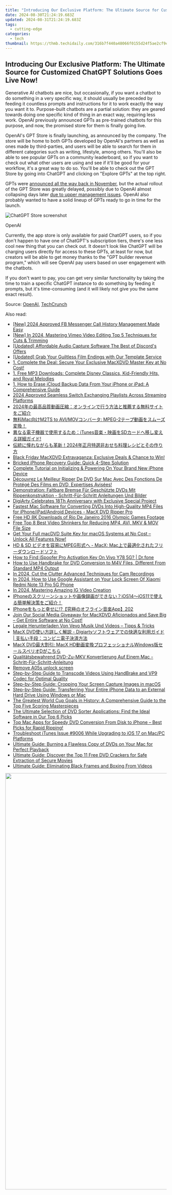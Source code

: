 ```yaml
---
title: "Introducing Our Exclusive Platform: The Ultimate Source for Customized ChatGPT Solutions Goes Live Now!"
date: 2024-08-30T21:24:19.683Z
updated: 2024-08-31T21:24:19.683Z
tags:
  - cutting-edge
categories:
  - tech
thumbnail: https://thmb.techidaily.com/316b7f440a48066f0155d24f5ae2cf9cf3a70b004023bda547f2450ae65311f0.jpg
---
```


## Introducing Our Exclusive Platform: The Ultimate Source for Customized ChatGPT Solutions Goes Live Now!

Generative AI chatbots are nice, but occasionally, if you want a chatbot to do something in a very specific way, it should usually be preceded by feeding it countless prompts and instructions for it to work exactly the way you want it to. Purpose-built chatbots are a partial solution: they are geared towards doing one specific kind of thing in an exact way, requiring less work. OpenAI previously announced GPTs as pre-trained chatbots for this purpose, and now, the promised store for them is finally going live.

 OpenAI's GPT Store is finally launching, as announced by the company. The store will be home to both GPTs developed by OpenAI's partners as well as ones made by third-parties, and users will be able to search for them in different categories such as writing, lifestyle, among others. You'll also be able to see popular GPTs on a community leaderboard, so if you want to check out what other users are using and see if it'll be good for your workflow, it's a great way to do so. You'll be able to check out the GPT Store by going into ChatGPT and clicking on "Explore GPTs" at the top right.

 GPTs were [announced all the way back in November](https://sim-unlock.techidaily.com/in-2024-easily-unlock-your-samsung-galaxy-f04-device-sim-by-drfone-android/), but the actual rollout of the GPT Store was greatly delayed, possibly due to OpenAI almost collapsing days later [due to upper management issues](https://www.npr.org/2023/11/21/1214257786/boomerang-ceo-founder-sam-altman-openai). OpenAI also probably wanted to have a solid lineup of GPTs ready to go in time for the launch.

![ChatGPT Store screenshot](https://static1.howtogeekimages.com/wordpress/wp-content/uploads/2024/01/untitled.jpg) 

OpenAI

 Currently, the app store is only available for paid ChatGPT users, so if you don't happen to have one of ChatGPT's subscription tiers, there's one less cool new thing that you can check out. It doesn't look like ChatGPT will be charging users directly for access to these GPTs, at least for now, but creators will be able to get money thanks to the "GPT builder revenue program," which will see OpenAI pay users based on user engagement with the chatbots.

 If you don't want to pay, you can get very similar functionality by taking the time to train a specific ChatGPT instance to do something by feeding it prompts, but it's time-consuming (and it will likely not give you the same exact result).

 Source: [OpenAI](https://openai.com/blog/introducing-the-gpt-store), [TechCrunch](https://techcrunch.com/2024/01/10/openai-launches-a-store-for-custom-ai-powered-chatbots/)

<ins class="adsbygoogle"
     style="display:block"
     data-ad-format="autorelaxed"
     data-ad-client="ca-pub-7571918770474297"
     data-ad-slot="1223367746"></ins>



<ins class="adsbygoogle"
     style="display:block"
     data-ad-client="ca-pub-7571918770474297"
     data-ad-slot="8358498916"
     data-ad-format="auto"
     data-full-width-responsive="true"></ins>

<span class="atpl-alsoreadstyle">Also read:</span>
<div><ul>
<li><a href="https://video-capture.techidaily.com/new-2024-approved-fb-messenger-call-history-management-made-easy/"><u>[New] 2024 Approved  FB Messenger Call History Management Made Easy</u></a></li>
<li><a href="https://vimeo-videos.techidaily.com/new-in-2024-mastering-vimeo-video-editing-top-5-techniques-for-cuts-and-trimming/"><u>[New] In 2024, Mastering Vimeo Video Editing  Top 5 Techniques for Cuts & Trimming</u></a></li>
<li><a href="https://discord-videos.techidaily.com/updated-affordable-audio-capture-software-the-best-of-discords-offers/"><u>[Updated] Affordable Audio Capture Software  The Best of Discord's Offers</u></a></li>
<li><a href="https://some-knowledge.techidaily.com/updated-grab-your-guiltless-film-endings-with-our-template-service/"><u>[Updated] Grab Your Guiltless Film Endings with Our Template Service</u></a></li>
<li><a href="https://some-approaches.techidaily.com/1-complete-the-deal-secure-your-exclusive-macxdvd-master-key-at-no-cost/"><u>1. Complete the Deal: Secure Your Exclusive MacXDVD Master Key at No Cost!</u></a></li>
<li><a href="https://some-approaches.techidaily.com/1-free-mp3-downloads-complete-disney-classics-kid-friendly-hits-and-royal-melodies/"><u>1. Free MP3 Downloads: Complete Disney Classics, Kid-Friendly Hits, and Royal Melodies</u></a></li>
<li><a href="https://some-approaches.techidaily.com/1-how-to-erase-icloud-backup-data-from-your-iphone-or-ipad-a-comprehensive-guide/"><u>1. How to Erase iCloud Backup Data From Your iPhone or iPad: A Comprehensive Guide</u></a></li>
<li><a href="https://fox-direct.techidaily.com/2024-approved-seamless-switch-exchanging-playlists-across-streaming-platforms/"><u>2024 Approved  Seamless Switch  Exchanging Playlists Across Streaming Platforms</u></a></li>
<li><a href="https://some-approaches.techidaily.com/1724766008796-2024/"><u>2024年の最高品質動画圧縮：オンラインで行う方法と推薦する無料サイトをご紹介</u></a></li>
<li><a href="https://some-approaches.techidaily.com/macm2ts-to-avimov-mpeg-2/"><u>無料Mac向けM2TS to AVI/MOVコンバータ: MPEG-2テープ動画をスムーズ変換！</u></a></li>
<li><a href="https://some-approaches.techidaily.com/itunessd/"><u>異なる電子機器で使用するため：iTunes音楽・映画をSDカードへ移し変える詳細ガイド!</u></a></li>
<li><a href="https://some-approaches.techidaily.com/1724766227599-2024/"><u>伝統に憧れながらも革新！2024年正月特選非おせち料理レシピとその作り方</u></a></li>
<li><a href="https://some-approaches.techidaily.com/black-friday-macxdvd-extravaganza-exclusive-deals-and-chance-to-win/"><u>Black Friday MacXDVD Extravaganza: Exclusive Deals & Chance to Win!</u></a></li>
<li><a href="https://some-approaches.techidaily.com/bricked-iphone-recovery-guide-quick-4-step-solution/"><u>Bricked iPhone Recovery Guide: Quick 4-Step Solution</u></a></li>
<li><a href="https://some-approaches.techidaily.com/complete-tutorial-on-initializing-and-powering-on-your-brand-new-iphone-device/"><u>Complete Tutorial on Initializing & Powering On Your Brand New iPhone Device</u></a></li>
<li><a href="https://some-approaches.techidaily.com/decouvrez-le-meilleur-ripper-de-dvd-sur-mac-avec-des-fonctions-de-protege-des-films-en-dvd-expertises-avisees/"><u>Découvrez Le Meilleur Ripper De DVD Sur Mac Avec Des Fonctions De Protégé Des Films en DVD, Expertises Avisées!</u></a></li>
<li><a href="https://some-approaches.techidaily.com/demonstration-faltbare-bremse-fur-geschutzte-dvds-mit-rippenkonstruktion-schritt-fur-schritt-anleitungen-und-bilder/"><u>Demonstration: Faltbare Bremse Für Geschützte DVDs Mit Rippenkonstruktion - Schritt-Für-Schritt Anleitungen Und Bilder</u></a></li>
<li><a href="https://some-approaches.techidaily.com/digiarty-celebrates-18th-anniversary-with-exclusive-special-project/"><u>DigiArty Celebrates 18Th Anniversary with Exclusive Special Project</u></a></li>
<li><a href="https://some-approaches.techidaily.com/fastest-mac-software-for-converting-dvds-into-high-quality-mp4-files-for-iphoneipadandroid-devices-macx-dvd-ripper-pro/"><u>Fastest Mac Software for Converting DVDs Into High-Quality MP4 Files for iPhone/iPad/Android Devices - MacX DVD Ripper Pro</u></a></li>
<li><a href="https://some-approaches.techidaily.com/free-hd-8k-downloads-of-rio-de-janeiro-2016-olympic-games-footage/"><u>Free HD 8K Downloads of Rio De Janeiro 2016 Olympic Games Footage</u></a></li>
<li><a href="https://some-approaches.techidaily.com/free-top-8-best-video-shrinkers-for-reducing-mp4-avi-mkv-and-mov-file-size/"><u>Free Top 8 Best Video Shrinkers for Reducing MP4, AVI, MKV & MOV File Size</u></a></li>
<li><a href="https://some-approaches.techidaily.com/get-your-full-macdvd-suite-key-for-macos-systems-at-no-cost-unlock-all-features-now/"><u>Get Your Full macDVD Suite Key for macOS Systems at No Cost – Unlock All Features Now!</u></a></li>
<li><a href="https://some-approaches.techidaily.com/hd-and-sd-mpeg-macx-mac/"><u>HD & SD ビデオを容易にMPEG形式へ - MacX: Mac上で最適化されたフリーダウンロードソフト</u></a></li>
<li><a href="https://fake-location.techidaily.com/how-to-find-ispoofer-pro-activation-key-on-vivo-y78-5g-drfone-by-drfone-virtual-android/"><u>How to Find iSpoofer Pro Activation Key On Vivo Y78 5G? | Dr.fone</u></a></li>
<li><a href="https://some-approaches.techidaily.com/how-to-use-handbrake-for-dvd-conversion-to-m4v-files-different-from-standard-mp4-output/"><u>How to Use Handbrake for DVD Conversion to M4V Files, Different From Standard MP4 Output</u></a></li>
<li><a href="https://visual-screen-recording.techidaily.com/in-2024-cut-the-clutter-advanced-techniques-for-cam-recordings/"><u>In 2024, Cut the Clutter  Advanced Techniques for Cam Recordings</u></a></li>
<li><a href="https://unlock-android.techidaily.com/in-2024-how-to-use-google-assistant-on-your-lock-screen-of-xiaomi-redmi-note-13-pro-5g-phone-by-drfone-android/"><u>In 2024, How to Use Google Assistant on Your Lock Screen Of Xiaomi Redmi Note 13 Pro 5G Phone</u></a></li>
<li><a href="https://instagram-video-files.techidaily.com/in-2024-mastering-amazing-ig-video-creation/"><u>In 2024, Mastering Amazing IG Video Creation</u></a></li>
<li><a href="https://some-approaches.techidaily.com/iphoneios14ios11/"><u>IPhoneのスクリーンショットや画像録画ができない？iOS14～iOS11で使える簡単解決策をご紹介！</u></a></li>
<li><a href="https://some-approaches.techidaily.com/iphoneapp202/"><u>IPhoneをもっと幸せに!?【究極のオフライン音楽App】202</u></a></li>
<li><a href="https://some-approaches.techidaily.com/join-our-social-media-giveaway-for-macxdvd-aficionados-and-save-big-get-entire-software-at-no-cost/"><u>Join Our Social Media Giveaway for MacXDVD Aficionados and Save Big – Get Entire Software at No Cost!</u></a></li>
<li><a href="https://some-approaches.techidaily.com/legale-herunterladen-von-vevo-musik-und-videos-tipps-and-tricks/"><u>Legale Herunterladen Von Vevo Musik Und Videos – Tipps & Tricks</u></a></li>
<li><a href="https://some-approaches.techidaily.com/macx-dvd-digiarty/"><u>MacX DVD使い方詳しく解説 - Digiartyソフトウェアでの快適な利用ガイド | 支払い手段：コンビニ電子決済方法</u></a></li>
<li><a href="https://some-approaches.techidaily.com/macx-dvd-macx-hdwindowsd/"><u>MacX DVD最大割引: MacX HD動画変換プロフェッショナルWindows版セールスペリオDがこちら</u></a></li>
<li><a href="https://some-approaches.techidaily.com/qualitatsbewahrend-dvd-zu-mkv-konvertierung-auf-einem-mac-schritt-fur-schritt-anleitung/"><u>Qualitätsbewahrend DVD-Zu-MKV Konvertierung Auf Einem Mac - Schritt-Für-Schritt-Anleitung</u></a></li>
<li><a href="https://review-topics.techidaily.com/remove-a05s-unlock-screen-by-drfone-android-unlock-android-unlock/"><u>Remove A05s unlock screen</u></a></li>
<li><a href="https://some-approaches.techidaily.com/step-by-step-guide-to-transcode-videos-using-handbrake-and-vp9-codec-for-optimal-quality/"><u>Step-by-Step Guide to Transcode Videos Using HandBrake and VP9 Codec for Optimal Quality</u></a></li>
<li><a href="https://some-approaches.techidaily.com/step-by-step-guide-cropping-your-screen-capture-images-in-macos/"><u>Step-by-Step Guide: Cropping Your Screen Capture Images in macOS</u></a></li>
<li><a href="https://some-approaches.techidaily.com/step-by-step-guide-transferring-your-entire-iphone-data-to-an-external-hard-drive-using-windows-or-mac/"><u>Step-by-Step Guide: Transferring Your Entire iPhone Data to an External Hard Drive Using Windows or Mac</u></a></li>
<li><a href="https://some-approaches.techidaily.com/the-greatest-world-cup-goals-in-history-a-comprehensive-guide-to-the-top-five-scoring-masterpieces/"><u>The Greatest World Cup Goals in History: A Comprehensive Guide to the Top Five Scoring Masterpieces</u></a></li>
<li><a href="https://some-approaches.techidaily.com/the-ultimate-selection-of-dvd-sorter-applications-find-the-ideal-software-in-our-top-6-picks/"><u>The Ultimate Selection of DVD Sorter Applications: Find the Ideal Software in Our Top 6 Picks</u></a></li>
<li><a href="https://some-approaches.techidaily.com/top-mac-apps-for-speedy-dvd-conversion-from-disk-to-iphone-best-picks-for-rapid-ripping/"><u>Top Mac Apps for Speedy DVD Conversion From Disk to iPhone – Best Picks for Rapid Ripping!</u></a></li>
<li><a href="https://some-approaches.techidaily.com/troubleshoot-itunes-issue-9006-while-upgrading-to-ios-17-on-macpc-platforms/"><u>Troubleshoot iTunes Issue #9006 While Upgrading to iOS 17 on Mac/PC Platforms</u></a></li>
<li><a href="https://some-approaches.techidaily.com/ultimate-guide-burning-a-flawless-copy-of-dvds-on-your-mac-for-perfect-playback/"><u>Ultimate Guide: Burning a Flawless Copy of DVDs on Your Mac for Perfect Playback</u></a></li>
<li><a href="https://some-approaches.techidaily.com/ultimate-guide-discover-the-top-11-free-dvd-crackers-for-safe-extraction-of-secure-movies/"><u>Ultimate Guide: Discover the Top 11 Free DVD Crackers for Safe Extraction of Secure Movies</u></a></li>
<li><a href="https://some-approaches.techidaily.com/ultimate-guide-eliminating-black-frames-and-boxing-from-videos/"><u>Ultimate Guide: Eliminating Black Frames and Boxing From Videos</u></a></li>
</ul></div>

<!-- affiliate ads begin -->
<a href="https://boody-eco-wear.pxf.io/c/5597632/1572622/13846" target="_top" id="1572622"><img src="//a.impactradius-go.com/display-ad/13846-1572622" border="0" alt="" width="1000" height="1298"/></a><img height="0" width="0" src="https://imp.pxf.io/i/5597632/1572622/13846" style="position:absolute;visibility:hidden;" border="0" />
<!-- affiliate ads end -->